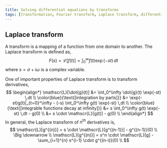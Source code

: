 ```yaml
---
title: Solving differential equations by transforms
tags: [transformation, Fourier transform, Laplace transform, differential equaiton, Green's function]
---
```


## Laplace transform ##

A transform is a mapping of a function from one domain to another. The Laplace transform is defined as, 
$$
F(s) = \mathscr{L}[f(t)] = \int_0^{\infty} f(t) \exp(-st) \,dt
$$
where $s=\sigma+i \omega$ is a complex variable.

One of important properties of Laplace transform is to transform derivatives,
$$
\begin{align*}
        \mathscr{L}[\dot{g}(t)] &= \int_0^\infty \dot{g}(t) \exp(-st) \,dt \\
        \color{blue}{\text{[integration by parts]}} &= \exp(-st)g(t)|_{t=0}^\infty - (-s) \int_0^\infty g(t) \exp(-st) \,dt \\
        \color{blue}{\text{[integrable functions decay at infinity]}} &= s \int_0^\infty g(t) \exp(-st) \,dt - g(0) \\
        &= s \cdot \mathscr{L}[g(t)] - g(0) \\
\end{align*}
$$
In general, the Laplace transform of $n^{th}$ derivatives is,
$$
\mathscr{L}[g^{(n)}] = s \cdot \mathscr{L}[g^{(n-1)}] - g^{(n-1)}(0) \\
\Big \downarrow \\
\mathscr{L}[g^{(n)}] = s^n \cdot \mathscr{L}[g] - \sum_{i=1}^{n} s^{i-1} \cdot g^{(n-i)}(0) \\
$$
